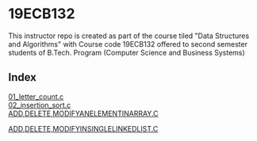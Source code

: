 # 19ECB132
This instructor repo is created as part of the course tiled "Data Structures and Algorithms" with Course code 19ECB132 offered to second semester students of B.Tech. Program (Computer Science and Business Systems)  

## Index  
[01_letter_count.c](01_letter_count.c)  
[02_insertion_sort.c](02_insertion_sort.c)  
[ADD,DELETE,MODIFYANELEMENTINARRAY.C](ADD%2CDELETE%2CMODIFYANELEMENTINARRAY.C)

[ADD,DELETE,MODIFYINSINGLELINKEDLIST.C](ADD%2CDELETE%2CMODIFYINSINGLELINKEDLIST.C)

